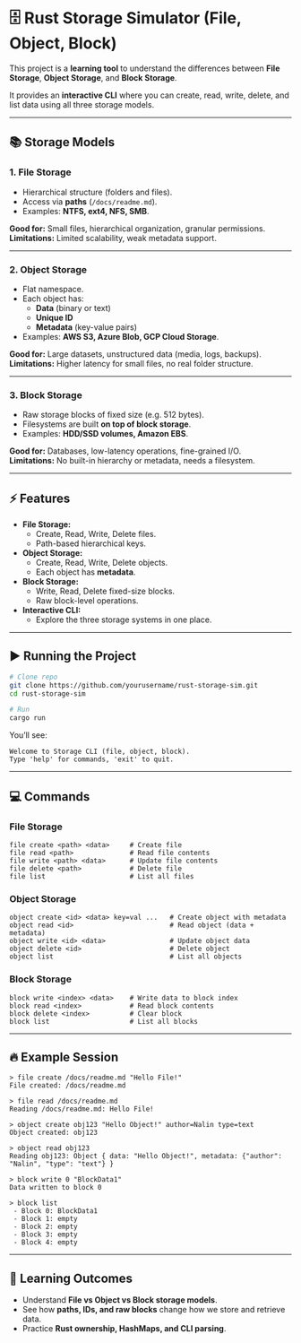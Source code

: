 # 🗄️ Rust Storage Simulator (File, Object, Block)

This project is a **learning tool** to understand the differences between **File Storage**, **Object Storage**, and **Block Storage**.

It provides an **interactive CLI** where you can create, read, write, delete, and list data using all three storage models.

---

## 📚 Storage Models

### 1. File Storage

- Hierarchical structure (folders and files).
- Access via **paths** (`/docs/readme.md`).
- Examples: **NTFS, ext4, NFS, SMB**.

**Good for:** Small files, hierarchical organization, granular permissions.  
**Limitations:** Limited scalability, weak metadata support.

---

### 2. Object Storage

- Flat namespace.
- Each object has:
  - **Data** (binary or text)
  - **Unique ID**
  - **Metadata** (key-value pairs)
- Examples: **AWS S3, Azure Blob, GCP Cloud Storage**.

**Good for:** Large datasets, unstructured data (media, logs, backups).  
**Limitations:** Higher latency for small files, no real folder structure.

---

### 3. Block Storage

- Raw storage blocks of fixed size (e.g. 512 bytes).
- Filesystems are built **on top of block storage**.
- Examples: **HDD/SSD volumes, Amazon EBS**.

**Good for:** Databases, low-latency operations, fine-grained I/O.  
**Limitations:** No built-in hierarchy or metadata, needs a filesystem.

---

## ⚡ Features

- **File Storage:**
  - Create, Read, Write, Delete files.
  - Path-based hierarchical keys.
- **Object Storage:**
  - Create, Read, Write, Delete objects.
  - Each object has **metadata**.
- **Block Storage:**
  - Write, Read, Delete fixed-size blocks.
  - Raw block-level operations.
- **Interactive CLI:**
  - Explore the three storage systems in one place.

---

## ▶️ Running the Project

```bash
# Clone repo
git clone https://github.com/yourusername/rust-storage-sim.git
cd rust-storage-sim

# Run
cargo run
```

You’ll see:

```
Welcome to Storage CLI (file, object, block).
Type 'help' for commands, 'exit' to quit.
```

---

## 💻 Commands

### File Storage

```
file create <path> <data>     # Create file
file read <path>              # Read file contents
file write <path> <data>      # Update file contents
file delete <path>            # Delete file
file list                     # List all files
```

### Object Storage

```
object create <id> <data> key=val ...   # Create object with metadata
object read <id>                        # Read object (data + metadata)
object write <id> <data>                # Update object data
object delete <id>                      # Delete object
object list                             # List all objects
```

### Block Storage

```
block write <index> <data>    # Write data to block index
block read <index>            # Read block contents
block delete <index>          # Clear block
block list                    # List all blocks
```

---

## 🔥 Example Session

```
> file create /docs/readme.md "Hello File!"
File created: /docs/readme.md

> file read /docs/readme.md
Reading /docs/readme.md: Hello File!

> object create obj123 "Hello Object!" author=Nalin type=text
Object created: obj123

> object read obj123
Reading obj123: Object { data: "Hello Object!", metadata: {"author": "Nalin", "type": "text"} }

> block write 0 "BlockData1"
Data written to block 0

> block list
 - Block 0: BlockData1
 - Block 1: empty
 - Block 2: empty
 - Block 3: empty
 - Block 4: empty
```

---

## 🎯 Learning Outcomes

- Understand **File vs Object vs Block storage models**.
- See how **paths, IDs, and raw blocks** change how we store and retrieve data.
- Practice **Rust ownership, HashMaps, and CLI parsing**.
